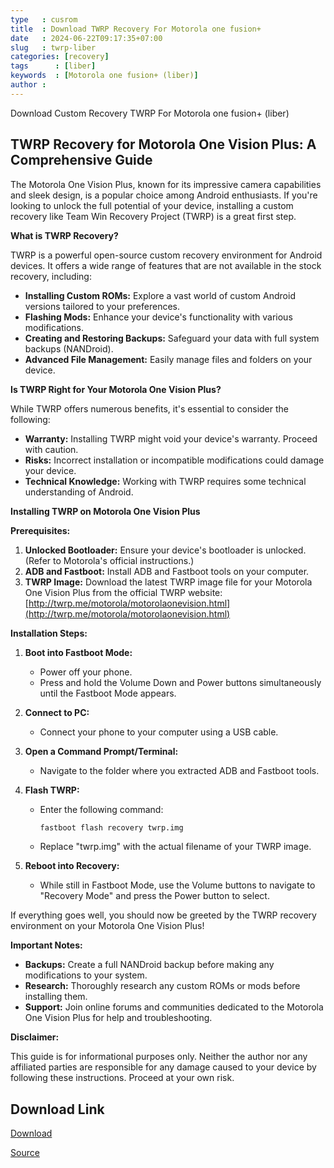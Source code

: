 ```yaml
---
type   : cusrom
title  : Download TWRP Recovery For Motorola one fusion+
date   : 2024-06-22T09:17:35+07:00
slug   : twrp-liber
categories: [recovery]
tags      : [liber]
keywords  : [Motorola one fusion+ (liber)]
author : 
---
```


Download Custom Recovery TWRP For Motorola one fusion+ (liber)

## TWRP Recovery for Motorola One Vision Plus: A Comprehensive Guide

The Motorola One Vision Plus, known for its impressive camera capabilities and sleek design, is a popular choice among Android enthusiasts. If you're looking to unlock the full potential of your device, installing a custom recovery like Team Win Recovery Project (TWRP) is a great first step.

**What is TWRP Recovery?**

TWRP is a powerful open-source custom recovery environment for Android devices. It offers a wide range of features that are not available in the stock recovery, including:

* **Installing Custom ROMs:** Explore a vast world of custom Android versions tailored to your preferences.
* **Flashing Mods:** Enhance your device's functionality with various modifications.
* **Creating and Restoring Backups:** Safeguard your data with full system backups (NANDroid).
* **Advanced File Management:** Easily manage files and folders on your device.

**Is TWRP Right for Your Motorola One Vision Plus?**

While TWRP offers numerous benefits, it's essential to consider the following:

* **Warranty:** Installing TWRP might void your device's warranty. Proceed with caution.
* **Risks:** Incorrect installation or incompatible modifications could damage your device.
* **Technical Knowledge:** Working with TWRP requires some technical understanding of Android.

**Installing TWRP on Motorola One Vision Plus**

**Prerequisites:**

1. **Unlocked Bootloader:** Ensure your device's bootloader is unlocked. (Refer to Motorola's official instructions.)
2. **ADB and Fastboot:** Install ADB and Fastboot tools on your computer.
3. **TWRP Image:** Download the latest TWRP image file for your Motorola One Vision Plus from the official TWRP website: [http://twrp.me/motorola/motorolaonevision.html](http://twrp.me/motorola/motorolaonevision.html)

**Installation Steps:**

1. **Boot into Fastboot Mode:**
   * Power off your phone.
   * Press and hold the Volume Down and Power buttons simultaneously until the Fastboot Mode appears.

2. **Connect to PC:**
   * Connect your phone to your computer using a USB cable.

3. **Open a Command Prompt/Terminal:**
   * Navigate to the folder where you extracted ADB and Fastboot tools.

4. **Flash TWRP:**
   * Enter the following command:
     ```bash
     fastboot flash recovery twrp.img
     ```
   * Replace "twrp.img" with the actual filename of your TWRP image.

5. **Reboot into Recovery:**
   * While still in Fastboot Mode, use the Volume buttons to navigate to "Recovery Mode" and press the Power button to select.

If everything goes well, you should now be greeted by the TWRP recovery environment on your Motorola One Vision Plus!

**Important Notes:**

* **Backups:** Create a full NANDroid backup before making any modifications to your system.
* **Research:** Thoroughly research any custom ROMs or mods before installing them.
* **Support:** Join online forums and communities dedicated to the Motorola One Vision Plus for help and troubleshooting.

**Disclaimer:**

This guide is for informational purposes only. Neither the author nor any affiliated parties are responsible for any damage caused to your device by following these instructions. Proceed at your own risk.

## Download Link
[Download](https://dl.twrp.me/liber)

[Source](https://twrp.me/motorola/motorolamotoonefusion+.html)

